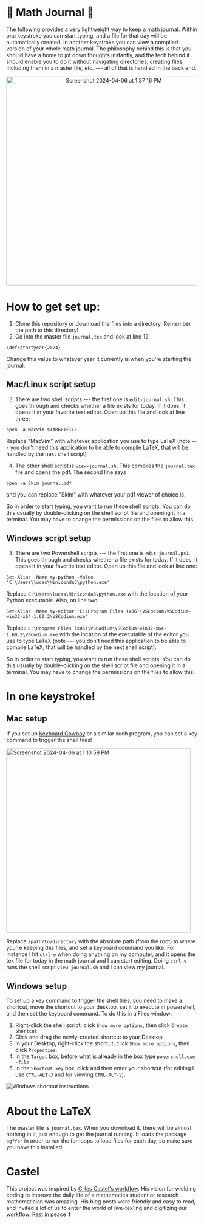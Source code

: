 📖 Math Journal 📖
===================

The following provides a very lightweight way to keep a math journal. Within one keystroke you can start typing, and a file for that day will be automatically created. In another keystroke you can view a compiled version of your whole math journal. The philosophy behind this is that you should have a home to jot down thoughts instantly, and the tech behind it should enable you to do it without navigating directories, creating files, including them in a master file, etc. --- all of that is handled in the back end.
<p align="center">
<img width="550" alt="Screenshot 2024-04-06 at 1 37 16 PM" src="https://github.com/tbrazel/math-journal/assets/42276623/78029b2d-a242-40db-8b8e-479652787158">
</p>

# How to get set up:

1. Clone this repository or download the files into a directory. Remember the path to this directory!
2. Go into the master file `journal.tex` and look at line 12:
```
\def\startyear{2024}
```
Change this value to whatever year it currently is when you're starting the journal.

## Mac/Linux script setup

3. There are two shell scripts --- the first one is `edit-journal.sh`. This goes through and checks whether a file exists for today. If it does, it opens it in your favorite text editor. Open up this file and look at line three:
```
open -a MacVim $TARGETFILE
```
Replace "MacVim" with whatever application you use to type LaTeX (note --- you don't need this application to be able to compile LaTeX, that will be handled by the next shell script)

4. The other shell script is `view-journal.sh`. This compiles the `journal.tex` file and opens the pdf. The second line says
```
open -a Skim journal.pdf
```
and you can replace "Skim" with whatever your pdf viewer of choice is.


So in order to start typing, you want to run these shell scripts. You can do this usually by double-clicking on the shell script file and opening it in a terminal. You may have to change the permissions on the files to allow this.

## Windows script setup

3. There are two Powershell scripts --- the first one is `edit-journal.ps1`. 
This goes through and checks whether a file exists for today. If it does, it opens it in your favorite text editor. 
Open up this file and look at line one:
``` posh
Set-Alias -Name my-python -Value 'C:\Users\lucas\Miniconda3\python.exe'
```
Replace `C:\Users\lucas\Miniconda3\python.exe` with the location of your Python executable.
Also, on line two:
``` posh
Set-Alias -Name my-editor 'C:\Program Files (x86)\VSCodium\VSCodium-win32-x64-1.60.2\VSCodium.exe'
```
Replace `C:\Program Files (x86)\VSCodium\VSCodium-win32-x64-1.60.2\VSCodium.exe` with the location of the executable of the editor you use to type LaTeX (note --- you don't need this application to be able to compile LaTeX, that will be handled by the next shell script).

So in order to start typing, you want to run these shell scripts. 
You can do this usually by double-clicking on the shell script file and opening it in a terminal. 
You may have to change the permissions on the files to allow this.

# In one keystroke!

## Mac setup

If you set up [Keyboard Cowboy](https://github.com/zenangst/KeyboardCowboy) or a similar such program, you can set a key command to trigger the shell files!

<img width="485" alt="Screenshot 2024-04-06 at 1 10 59 PM" src="https://github.com/tbrazel/math-journal/assets/42276623/7ca2d0be-370d-4ca3-b456-009b03604bd4">

Replace `/path/to/directory` with the absolute path (from the root) to where you're keeping this files, and set a keyboard command you like. For instance I hit `ctrl-e` when doing anything on my computer, and it opens the tex file for today in the math journal and I can start editing. Doing `ctrl-v` runs the shell script `view-journal.sh` and I can view my journal.

## Windows setup

To set up a key command to trigger the shell files, you need to make a shortcut, move the shortcut to your desktop, set it to execute in powershell, and then set the keyboard command.
To do this in a Files window:

1. Right-click the shell script, click `Show more options`, then click `Create shortcut`
2. Click and drag the newly-created shortcut to your Desktop.
3. In your Desktop, right-click the shorcut, click `Show more options`, then click `Properties`.
4. In the `Target` box, before what is already in the box type `powershell.exe -file`
5. In the `Shortcut key` box, click and then enter your shortcut (for editing I use `CTRL-ALT-J` and for viewing `CTRL-ALT-V`).

![Windows shortcut instructions](windows_shortcut.gif)

# About the LaTeX

The master file is `journal.tex`. When you download it, there will be almost nothing in it, just enough to get the journal running. It loads the package `pgffor` in order to run the for loops to load files for each day, so make sure you have this installed.

# Castel

This project was inspired by [Gilles Castel's workflow](https://castel.dev/post/research-workflow/). His vision for wielding coding to improve the daily life of a mathematics student or research mathematician was amazing. His blog posts were friendly and easy to read, and invited a lot of us to enter the world of live-tex'ing and digitizing our workflow. Rest in peace ✝️
